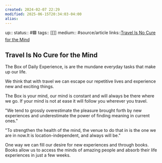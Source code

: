 ```yaml
---
created: 2024-02-07 22:29
modified: 2025-06-15T20:34:03-04:00
alias: 
---
```

up::
status::  #🟩 
tags:: [[]]
medium:: #source/article
links::[Travel Is No Cure for the Mind](https://moretothat.com/travel-is-no-cure-for-the-mind/)
## Travel Is No Cure for the Mind


The Box of Daily Experience, is are the mundane everyday tasks that make up our life.

We think that with travel we can escape our repetitive lives and experience new and exciting things.

The Box is your mind, our mind is constant and will always be there where we go. If your mind is not at ease it will follow you wherever you travel.

"We tend to grossly overestimate the pleasure brought forth by new experiences and underestimate the power of finding meaning in current ones."

"To strengthen the health of the mind, the venue to do that in is the one we are in now.It is location-independent, and always will be."

One way we can fill  our desire for new experiences and through books. Books allow us to access the minds of amazing people and absorb their life experiences in just a few weeks.
